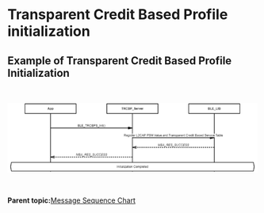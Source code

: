 # Transparent Credit Based Profile initialization

## Example of Transparent Credit Based Profile Initialization

<br />

![](GUID-80F9D2B9-4E45-4050-A1DF-0887C877EA96-low.png)

<br />

**Parent topic:**[Message Sequence Chart](GUID-86D4C19A-D181-43E8-B97A-01AB532F2DBF.md)

